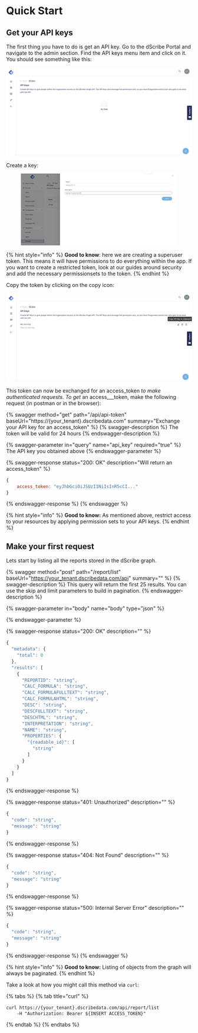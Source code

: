 # Quick Start

## Get your API keys

The first thing you have to do is get an API key. Go to the dScribe Portal and navigate to the admin section. Find the API keys menu item and click on it. You should see something like this:

![The dScribe API keys page](<.gitbook/assets/apikeys (1).png>)

Create a key:

<figure><img src=".gitbook/assets/Screenshot 2022-12-20 at 14.16.49.png" alt=""><figcaption></figcaption></figure>

{% hint style="info" %}
**Good to know**: here we are creating a superuser token. This means it will have permissions to do everything within the app. If you want to create a restricted token, look at our guides around security and add the necessary permissionsets to the token.
{% endhint %}

Copy the token by clicking on the copy icon:

![](.gitbook/assets/copy.png)

This token can now be exchanged for an access\_token _to make authenticated requests. To get_ an access_\__token, make the following request (in postman or in the browser):&#x20;

{% swagger method="get" path="/api/api-token" baseUrl="https://{your_tenant}.dscribedata.com" summary="Exchange your API key for an access_token" %}
{% swagger-description %}
The token will be valid for 24 hours
{% endswagger-description %}

{% swagger-parameter in="query" name="api_key" required="true" %}
The API key you obtained above
{% endswagger-parameter %}

{% swagger-response status="200: OK" description="Will return an access_token" %}
```javascript
{
    access_token: "eyJhbGciOiJSUzI1NiIsInR5cCI..."
}
```
{% endswagger-response %}
{% endswagger %}

{% hint style="info" %}
**Good to know:** As mentioned above, restrict access to your resources by applying permission sets to your API keys.
{% endhint %}

## Make your first request

Lets start by listing all the reports stored in the dScribe graph.

{% swagger method="post" path="/report/list" baseUrl="https://your_tenant.dscribedata.com/api" summary="" %}
{% swagger-description %}
This query will return the first 25 results. You can use the skip and limit parameters to build in pagination.
{% endswagger-description %}

{% swagger-parameter in="body" name="body" type="json" %}

{% endswagger-parameter %}

{% swagger-response status="200: OK" description="" %}
```javascript
{
  "metadata": {
    "total": 0
  },
  "results": [
    {
      "REPORTID": "string",
      "CALC_FORMULA": "string",
      "CALC_FORMULAFULLTEXT": "string",
      "CALC_FORMULAHTML": "string",
      "DESC": "string",
      "DESCFULLTEXT": "string",
      "DESCHTML": "string",
      "INTERPRETATION": "string",
      "NAME": "string",
      "PROPERTIES": {
        "{readable_id}": [
          "string"
        ]
      }
    }
  ]
}
```
{% endswagger-response %}

{% swagger-response status="401: Unauthorized" description="" %}
```javascript
{
  "code": "string",
  "message": "string"
}
```
{% endswagger-response %}

{% swagger-response status="404: Not Found" description="" %}
```javascript
{
  "code": "string",
  "message": "string"
}
```
{% endswagger-response %}

{% swagger-response status="500: Internal Server Error" description="" %}
```javascript
{
  "code": "string",
  "message": "string"
}
```
{% endswagger-response %}
{% endswagger %}

{% hint style="info" %}
**Good to know:** Listing of objects from the graph will always be paginated.&#x20;
{% endhint %}

Take a look at how you might call this method via `curl`:

{% tabs %}
{% tab title="curl" %}
```
curl https://{your_tenant}.dscribedata.com/api/report/list
    -H "Authorization: Bearer ${INSERT ACCESS_TOKEN}" 
```
{% endtab %}
{% endtabs %}
